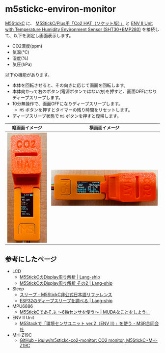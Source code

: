 # m5stickc-environ-monitor

[M5StickC](https://m5stack-store.myshopify.com/collections/m5-core/products/stick-c) に、
[M5StickC/Plus用「Co2 HAT（ソケット版）」](https://kitto-yakudatsu.com/archives/7766) と
[ENV II Unit with Temperature Humidity Environment Sensor (SHT30+BMP280)](https://m5stack-store.myshopify.com/products/env-ii-unit)
を接続して、以下を測定し画面表示します。

* CO2濃度(ppm)
* 気温(℃)
* 湿度(%)
* 気圧(hPa)

以下の機能があります。

* 本体を回転させると、その向きに応じて画面を回転します。
* 本体向かって右のボタン(電源ボタンではない方)を押すと、画面OFFになりディープスリープします。
* 10分無操作で、画面OFFになりディープスリープします。
  * `M5` ボタンを押すとタイマーの残り時間をリセットします。
* ディープスリープ状態で `M5` ボタンを押すと復帰します。

| 縦画面イメージ           | 横画面イメージ           |
| ------------------------ | ------------------------ |
| ![](assets/IMG_0159.png) | ![](assets/IMG_0160.png) |

## 参考にしたページ

* LCD
  * [M5StickCのDisplay周り解析 | Lang-ship](https://lang-ship.com/blog/work/m5stickc-display/)
  * [M5StickCのDisplay周り解析 その2 | Lang-ship](https://lang-ship.com/blog/work/m5stickc-display2/)
* Sleep
  * [スリープ - M5StickC非公式日本語リファレンス](https://lang-ship.com/reference/unofficial/M5StickC/System/Sleep/)
  * [ESP32のディープスリープを調べる | Lang-ship](https://lang-ship.com/blog/work/esp32-deep-sleep/)
* MPU6886
  * [M5StickCであそぶ 〜6軸センサを使う〜 | MUDAなことをしよう。](https://make-muda.net/2019/09/6932/)
* ENV II Unit
  * [M5Stackで「環境センサユニット ver.2（ENV II）」を使う - MSR合同会社](https://msr-r.net/m5stack-env2/)
* MH-Z19C
  * [GitHub - iquiw/m5stickc-co2-monitor: CO2 monitor, M5StickC+MH-Z19C](https://github.com/iquiw/m5stickc-co2-monitor)
